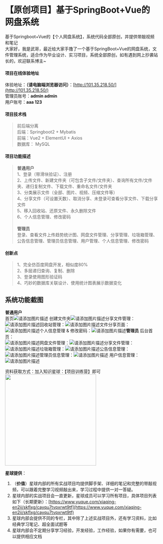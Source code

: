 # 【原创项目】基于SpringBoot+Vue的网盘系统  
基于Springboot+Vue的【个人网盘系统】，系统代码全部原创，并提供带敲视频和笔记  
大家好，我是武哥，最近给大家手撸了一个基于SpringBoot+Vue的网盘系统，文件管理系统，适合作为毕业设计、实习项目，系统全部原创，如有遇到网上抄袭站长的，欢迎联系博主~  

#### 项目在线体验地址  
体验地址：**（请电脑端浏览器访问）**：[http://101.35.218.50/](http://101.35.218.50/)  
管理员账号：**admin admin**    
用户账号：**aaa 123**    
#### 项目技术栈  
> 前后端分离  
> 后端：Springboot2 + Mybatis  
> 前端：Vue2 + ElementUI + Axios  
> 数据库： MySQL  

#### 项目功能描述  

>**普通用户**  
>1、登录（带滑块验证）、注册  
>2、上传文件、新建文件夹（可包含子文件/文件夹）、查询所有文件/文件夹、递归复制文件、下载文件、重命名文件/文件夹  
>3、分类展示文件（全部、图片、视频、压缩文件等）  
>4、分享文件（可设置天数）、取消分享、未登录可查看分享文件、下载分享文件  
>5、移入回收站、还原文件、永久删除文件  
>6、个人信息管理、修改密码  
>####   
>**管理员**  
登录、查看文件上传趋势统计图、网盘文件管理、分享管理、垃圾箱管理、公告信息管理、管理员信息管理、用户管理、个人信息管理、修改密码  
#### 创新点  
> 1、完全仿百度网盘开发，相似度80%  
> 2、多层递归查询、复制、删除  
> 3、登录使用图形验证码  
> 4、巧妙的数据库关联设计、使用统计图表展示数据变化  
## 系统功能截图  
**普通用户**  
首页![请添加图片描述](https://img-blog.csdnimg.cn/direct/8a984a82fae84c5aa05196bd2d2301ac.png)
创建文件夹![请添加图片描述](https://img-blog.csdnimg.cn/direct/bc96963bff954049b21a2b0610f3466a.png)分享文件管理：![请添加图片描述](https://img-blog.csdnimg.cn/direct/d22cf9ccf76d4e59a6caf8ca682a2bd8.png)回收站管理：![请添加图片描述](https://img-blog.csdnimg.cn/direct/2a7fd89f02574cc1b5d879c38d0ecddc.png)文件分享页面：![请添加图片描述](https://img-blog.csdnimg.cn/direct/2e82ad3f2c794632ababa41109375345.png)个人信息管理 & 修改密码：![请添加图片描述](https://img-blog.csdnimg.cn/direct/3ccc9ea6979042c38b108cf0474b2a70.png)**管理员**
后台首页：  
![请添加图片描述](https://img-blog.csdnimg.cn/direct/9416da6faae24fb49bf4863bb6fac5ee.png)网盘文件管理：![请添加图片描述](https://img-blog.csdnimg.cn/direct/558e1a04426841d28587c65530905bef.png)分享文件管理：![请添加图片描述](https://img-blog.csdnimg.cn/direct/aa607427656c4c90885ee534848a160c.png)垃圾箱管理：![请添加图片描述](https://img-blog.csdnimg.cn/direct/a6eef6a7c0c74f9cb531f00dee8c0664.png)公告信息管理：![请添加图片描述](https://img-blog.csdnimg.cn/direct/a2f4c528f03141479d8fd23ae9cf5286.png)管理员信息管理：![请添加图片描述](https://img-blog.csdnimg.cn/direct/35e7a1de6ca44211b46073d794fdca67.png)
用户信息管理：![请添加图片描述](https://img-blog.csdnimg.cn/direct/125f583260da45f38ba061de9a1fa212.png)

资料获取方式：加入知识星球：【项目训练营】即可  
<img src="https://img-blog.csdnimg.cn/direct/44f688415c0c47cc81ad08a1f275e6a4.png" width="300px" />

**星球提供**：  

1. （**价值**）星球内部的所有实战项目均提供脚手架、详细的笔记和完整的带敲视频，可以跟着完整学习视频敲出来，学习过程中提供一对一答疑。  
2. 星球内部的实战项目会一直更新，星球成员可以学习所有项目，具体项目列表如下（长期更新）：[https://www.yuque.com/xiaqing-en2ii/skflxg/cayqu7tvpxrwt9tf](https://www.yuque.com/xiaqing-en2ii/skflxg/cayqu7tvpxrwt9tf)  
3. 星球内部会提供不同的专栏，其中除了上述实战项目外，还有学习资料，比如经典学习笔记、超全面试题等  
4. 星球内部会不定期分享学习经验，开发经验，工作经验，如果你有需要，也可以提供相应文档    
